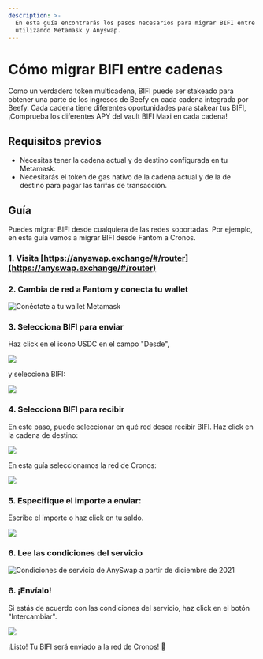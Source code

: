 ```yaml
---
description: >-
  En esta guía encontrarás los pasos necesarios para migrar BIFI entre cadenas
  utilizando Metamask y Anyswap.
---
```


# Cómo migrar BIFI entre cadenas

Como un verdadero token multicadena, BIFI puede ser stakeado para obtener una parte de los ingresos de Beefy en cada cadena integrada por Beefy. Cada cadena tiene diferentes oportunidades para stakear tus BIFI, ¡Comprueba los diferentes APY del vault BIFI Maxi en cada cadena!

## Requisitos previos

* Necesitas tener la cadena actual y de destino configurada en tu Metamask.
* Necesitarás el token de gas nativo de la cadena actual y de la de destino para pagar las tarifas de transacción.

## Guía

Puedes migrar BIFI desde cualquiera de las redes soportadas. Por ejemplo, en esta guía vamos a migrar BIFI desde Fantom a Cronos.

### 1. Visita [https://anyswap.exchange/#/router](https://anyswap.exchange/#/router)

### 2. Cambia de red a Fantom y conecta tu wallet

![Conéctate a tu wallet Metamask](<../../.gitbook/assets/anyswap\_network (1).png>)

### 3. Selecciona BIFI para enviar

Haz click en el icono USDC en el campo "Desde",

![](../../.gitbook/assets/anyswap\_choosefrom.png)

y selecciona BIFI:

![](../../.gitbook/assets/anyswap\_choosebifi.png)

### 4. Selecciona BIFI para recibir

En este paso, puede seleccionar en qué red desea recibir BIFI. Haz click en la cadena de destino:

![](../../.gitbook/assets/anyswap\_choosenetwork.png)

En esta guía seleccionamos la red de Cronos:

![](../../.gitbook/assets/anyswap\_destinationnetwork.png)

### 5. Especifique el importe a enviar:

Escribe el importe o haz click en tu saldo.

![](../../.gitbook/assets/anyswap\_amount.png)

### 6. Lee las condiciones del servicio

![Condiciones de servicio de AnySwap a partir de diciembre de 2021](../../.gitbook/assets/anyswap\_tos.png)

### 6. ¡Envíalo!

Si estás de acuerdo con las condiciones del servicio, haz click en el botón "Intercambiar".

![](../../.gitbook/assets/anyswap\_send.png)

¡Listo! Tu BIFI será enviado a la red de Cronos! :tada:
